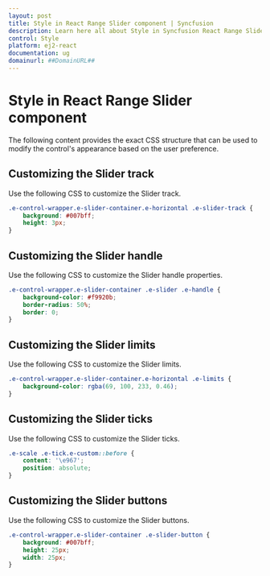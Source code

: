 ```yaml
---
layout: post
title: Style in React Range Slider component | Syncfusion
description: Learn here all about Style in Syncfusion React Range Slider component of Syncfusion Essential JS 2 and more.
control: Style 
platform: ej2-react
documentation: ug
domainurl: ##DomainURL##
---
```


# Style in React Range Slider component

The following content provides the exact CSS structure that can be used to modify the control's appearance based on the user preference.

## Customizing the Slider track

Use the following CSS to customize the Slider track.

```css
.e-control-wrapper.e-slider-container.e-horizontal .e-slider-track {
    background: #007bff;
    height: 3px;
}
```

## Customizing the Slider handle

Use the following CSS to customize the Slider handle properties.

```css
.e-control-wrapper.e-slider-container .e-slider .e-handle {
    background-color: #f9920b;
    border-radius: 50%;
    border: 0;
}
```

## Customizing the Slider limits

Use the following CSS to customize the Slider limits.

```css
.e-control-wrapper.e-slider-container.e-horizontal .e-limits {
    background-color: rgba(69, 100, 233, 0.46);
}
```

## Customizing the Slider ticks

Use the following CSS to customize the Slider ticks.

```css
.e-scale .e-tick.e-custom::before {
    content: '\e967';
    position: absolute;
}
```

## Customizing the Slider buttons

Use the following CSS to customize the Slider buttons.

```css
.e-control-wrapper.e-slider-container .e-slider-button {
    background: #007bff;
    height: 25px;
    width: 25px;
}
```
